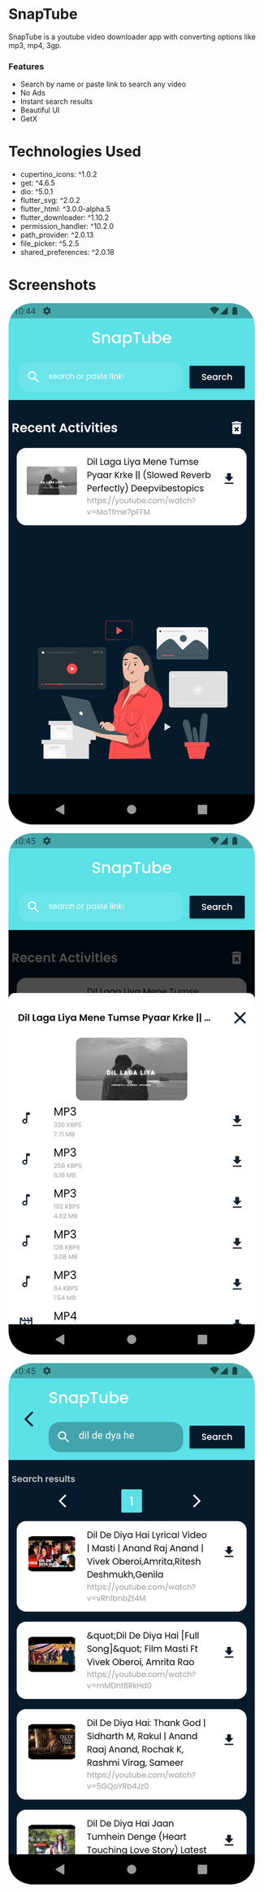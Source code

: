 # SnapTube

SnapTube is a youtube video downloader app with converting options like mp3, mp4, 3gp.

### Features
- Search by name or paste link to search any video
- No Ads
- Instant search results
- Beautiful UI
- GetX

# Technologies Used
-  cupertino_icons: ^1.0.2
-  get: ^4.6.5
-  dio: ^5.0.1
-  flutter_svg: ^2.0.2
-  flutter_html: ^3.0.0-alpha.5
-  flutter_downloader: ^1.10.2
-  permission_handler: ^10.2.0
-  path_provider: ^2.0.13
-  file_picker: ^5.2.5
-  shared_preferences: ^2.0.18


# Screenshots
![image1](assets/s1.png)

![image2](assets/s2.png)

![image3](assets/s3.png)